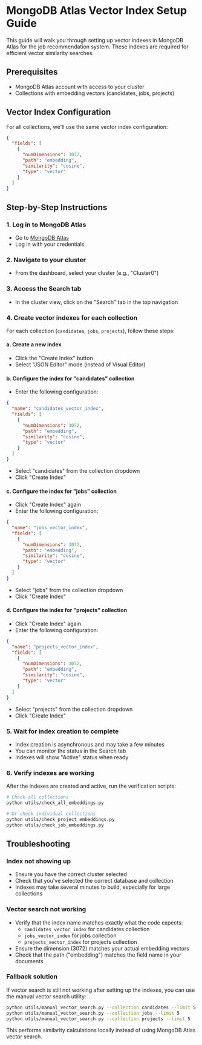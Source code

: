 # MongoDB Atlas Vector Index Setup Guide

This guide will walk you through setting up vector indexes in MongoDB Atlas for the job recommendation system. These indexes are required for efficient vector similarity searches.

## Prerequisites

- MongoDB Atlas account with access to your cluster
- Collections with embedding vectors (candidates, jobs, projects)

## Vector Index Configuration

For all collections, we'll use the same vector index configuration:

```json
{
  "fields": [
    {
      "numDimensions": 3072,
      "path": "embedding",
      "similarity": "cosine",
      "type": "vector"
    }
  ]
}
```

## Step-by-Step Instructions

### 1. Log in to MongoDB Atlas

- Go to [MongoDB Atlas](https://cloud.mongodb.com)
- Log in with your credentials

### 2. Navigate to your cluster

- From the dashboard, select your cluster (e.g., "Cluster0")

### 3. Access the Search tab

- In the cluster view, click on the "Search" tab in the top navigation

### 4. Create vector indexes for each collection

For each collection (`candidates`, `jobs`, `projects`), follow these steps:

#### a. Create a new index

- Click the "Create Index" button
- Select "JSON Editor" mode (instead of Visual Editor)

#### b. Configure the index for "candidates" collection

- Enter the following configuration:

```json
{
  "name": "candidates_vector_index",
  "fields": [
    {
      "numDimensions": 3072,
      "path": "embedding",
      "similarity": "cosine",
      "type": "vector"
    }
  ]
}
```

- Select "candidates" from the collection dropdown
- Click "Create Index"

#### c. Configure the index for "jobs" collection

- Click "Create Index" again
- Enter the following configuration:

```json
{
  "name": "jobs_vector_index",
  "fields": [
    {
      "numDimensions": 3072,
      "path": "embedding",
      "similarity": "cosine",
      "type": "vector"
    }
  ]
}
```

- Select "jobs" from the collection dropdown
- Click "Create Index"

#### d. Configure the index for "projects" collection

- Click "Create Index" again
- Enter the following configuration:

```json
{
  "name": "projects_vector_index",
  "fields": [
    {
      "numDimensions": 3072,
      "path": "embedding",
      "similarity": "cosine",
      "type": "vector"
    }
  ]
}
```

- Select "projects" from the collection dropdown
- Click "Create Index"

### 5. Wait for index creation to complete

- Index creation is asynchronous and may take a few minutes
- You can monitor the status in the Search tab
- Indexes will show "Active" status when ready

### 6. Verify indexes are working

After the indexes are created and active, run the verification scripts:

```bash
# Check all collections
python utils/check_all_embeddings.py

# Or check individual collections
python utils/check_project_embeddings.py
python utils/check_job_embeddings.py
```

## Troubleshooting

### Index not showing up

- Ensure you have the correct cluster selected
- Check that you've selected the correct database and collection
- Indexes may take several minutes to build, especially for large collections

### Vector search not working

- Verify that the index name matches exactly what the code expects:
  - `candidates_vector_index` for candidates collection
  - `jobs_vector_index` for jobs collection
  - `projects_vector_index` for projects collection
- Ensure the dimension (3072) matches your actual embedding vectors
- Check that the path ("embedding") matches the field name in your documents

### Fallback solution

If vector search is still not working after setting up the indexes, you can use the manual vector search utility:

```bash
python utils/manual_vector_search.py --collection candidates --limit 5
python utils/manual_vector_search.py --collection jobs --limit 5
python utils/manual_vector_search.py --collection projects --limit 5
```

This performs similarity calculations locally instead of using MongoDB Atlas vector search. 